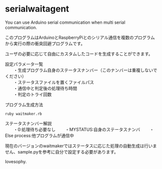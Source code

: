 # serialwaitagent
You can use Arduino serial communication when multi serial communication.  

このプログラムはArduinoとRaspberryPiとのシリアル通信を複数のプログラムから実行の際の衝突回避プログラムです。  

ユーザの必要に応じて自由にカスタムしたコードを生成することができます。  

設定パラメータ一覧  
　　・生成プログラム自身のステータスナンバー（このナンバーは重複しないでください）  
　　・ステータスファイルを置くファイルパス  
　　・通信中と判定後の処理待ち時間  
　　・判定のトライ回数  
  
プログラム生成方法  

```
ruby waitmaker.rb  
```

ステータスナンバー解説  
　　・0:処理待ち必要なし
　　・MYSTATUS:自身のステータスナンバ
　　・Else process:他プログラムが通信中
  
現在のバージョンのwaitmakerではステータスに応じた処理の自動生成は行いません、sample.pyを参考に自分で設定する必要があります。
  
Iovesophy.  
